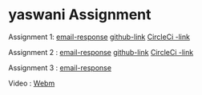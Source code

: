 # yaswani Assignment

Assignment 1:
[email-response](https://github.com/spirulina96/yaswani/blob/master/PRODSUP-001-email.txt)
[github-link](https://github.com/spirulina96/podam)
[CircleCi -link](https://circleci.com/gh/spirulina96/podam/8)

Assignment 2 :
[email-response](https://github.com/spirulina96/yaswani/blob/master/PRODSUP-002-email.txt)
[github-link](https://github.com/spirulina96/commons-csv)
[CircleCi -link](https://circleci.com/gh/spirulina96/commons-csv/5)

Assignment 3 :
[email-response](https://github.com/spirulina96/yaswani/blob/master/PRODSUP-003-email.txt)

Video : [Webm](https://github.com/spirulina96/yaswani/blob/master/yaswani-crossover.webm)


